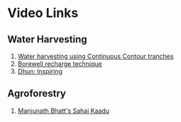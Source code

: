 # Video Links


## Water Harvesting

1. [Water harvesting using Continuous Contour tranches](https://www.youtube.com/watch?v=-8nqnOcoLqE)
2. [Borewell recharge technique](https://www.youtube.com/watch?v=ypjs7N5c3Yk)
3. [Dhun: Inspiring](https://www.youtube.com/watch?v=415an1V0FxQ)

## Agroforestry

1. [Manjunath Bhatt's Sahaj Kaadu](https://www.youtube.com/watch?v=kQvSdS6WXKM)